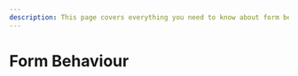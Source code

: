 ```yaml
---
description: This page covers everything you need to know about form behaviour
---
```


# Form Behaviour


